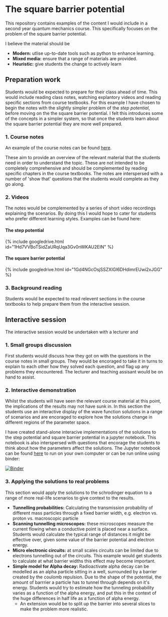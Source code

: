 # The square barrier potential

This repository contains examples of the content I would include in a second year quantum mechanics course. This specifically focuses on the problem of the square barrier potential.  

I believe the material should be 
- **Modern:** utlise up-to-date tools such as python to enhance learning.
- **Mixed media:** ensure that a range of materials are provided.
- **Heuristic:** give students the change to actively learn

## Preparation work
Students would be expected to prepare for their class ahead of time. This would include reading class notes, watching explantory videos and reading specific sections from course textbooks.
For this example I have chosen to begin the notes with the slightly simpler problem of the *step potential*, before moving on the the square barrier potential. I felt this introduces some of the concepts in a simpler system, so that once the students learn about the square barrier potential they are more well prepared. 


### 1. Course notes
An example of the course notes can be found [here](https://github.com/TomHadavizadeh/TeachingExample/raw/master/Notes.pdf).


These aim to provide an overview of the relevant material that the students need in order to understand the topic. These are not intended to be completely comprehensive and should be complemented by reading specific chapters in the course textbooks. The notes are interspersed with a number of 'show that' questions that the students would complete as they go along. 

### 2. Videos
The notes would be complemented by a series of short video recordings explaining the scenarios. By doing this I would hope to cater for students who prefer different learning styles.
Examples can be found here: 

#### The step potential 
{% include googledrive.html id="1Hd7VVBoTSidZaURqUqa3Gv0nWKAU2EIN" %}

#### The square barrier potential 
{% include googledrive.html id="1Gd4NGcOsjSSZXIGl6DHdimrEUwi2xJGG" %}




### 3. Background reading 
Students would be expected to read relevent sections in the course textbooks to help prepare them from the interactive session.

## Interactive session  
The interactive session would be undertaken with a lecturer and 

### 1. Small groups discussion
First students would discuss how they got on with the questions in the course notes in small groups. They would be encoraged to take it in turns to explain to each other how they solved each question, and flag up any problems they encountered. The lecturer and teaching assisant would be on hand to assist. 

### 2. Interactive demonstration 
Whilst the students will have seen the relevant course material at this point, the implications of the results may not have sunk in. In this section the students use an interactive display of the wave function solutions in a range of scenarios and are encoraged to explore how the solutions change in different regions of the parameter space. 

I have created stand-alone interacive implementations of the solutions to the step potential and square barrier potential in a jupyter notebook. This notebook is also interspersed with questions that encorage the students to think about how the parameters affect the solutions.
The Jupyter notebook can be found [here](https://github.com/TomHadavizadeh/TeachingExample/blob/master/Square_potential_barrier.ipynb) to run on your own computer or can be run online using binder:

[![Binder](https://mybinder.org/badge_logo.svg)](https://mybinder.org/v2/gh/TomHadavizadeh/TeachingExample/HEAD?labpath=Square_potential_barrier.ipynb)


### 3. Applying the solutions to real problems

This section would apply the solutions to the schrodinger equation to a range of more real-life scenarios to give context to the results.

- **Tunnelling probabilities:** Calculating the transmission probability of different mass particles through a fixed barrier width, e.g. electron vs. proton vs. macroscopic particle
- **Scanning tunnelling microscopes:** these microscopes measure the current flowing when a conductive point is placed near a surface. Students would calculate the typical range of distances it might be effective over, given some value of the barrier potential and electron energy. 
- **Micro electronic circuits:** at small scales circuits can be limited due to electrons tunnelling out of the circuits. This example would get students to calculate at what barrier widths this effect may become important.
- **Simple model for Alpha decay:** Radioactivate alpha decay can be modelled as an alpha particle sitting in a well, surrounded by a barrier created by the coulomb repulsion. Due to the shape of the potential, the amount of barrrier a particle has to tunnel through depends on it's energy. Students would try to estimate how the tunneling probability varies as a function of the alpha energy, and put this in the context of the huge differences in half life as a function of alpha energy.    
  - An extension would be to split up the barrier into several slices to make the problem more realistic. 

